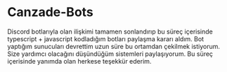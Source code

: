 # Canzade-Bots
Discord botlarıyla olan ilişkimi tamamen sonlandırıp bu süreç içerisinde typescript + javascript kodladığım botları paylaşma kararı aldım. Bot yaptığım sunucuları devrettim uzun süre bu ortamdan çekilmek istiyorum. Size yardımcı olacağını düşündüğüm sistemleri paylaşıyorum. Bu süreç içerisinde yanımda olan herkese teşekkür ederim.
